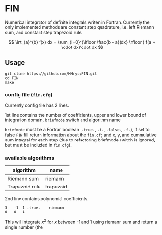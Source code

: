 # FIN

Numerical integrator of definite integrals writen in Fortran. Currently the only
implemented methods are constant step quadrature, i.e. left Riemann sum, and
constant step trapezoid rule.

$$ \int_{a}^{b} f(x) dx = \sum_{i=0}^{\lfloor \frac{b - a}{dx} \rfloor } f(a + i\cdot dx)\cdot dx $$

## Usage

```
git clone https://github.com/MHryc/FIN.git
cd FIN
make
```

### config file (`fin.cfg`)

Currently config file has 2 lines.

1st line contains the number of coefficients,
upper and lower bound of integration domain, `briefmode` switch and algorithm
name.

`briefmode` must be a Fortran boolean (`.true.`, `.t.`, `.false.`, `.f.`), if
set to false `FIN` fill return information about the `fin.cfg` and x, y, and
cummulative sum integral for each step (due to refactoring briefmode switch is
ignored, but must be included in `fin.cfg`).

### available algorithms

| algorithm | name |
| --- | --- |
| Riemann sum | riemann |
| Trapezoid rule | trapezoid |

2nd line contains polynomial coefficients.

```
3	-1	1 .true.	riemann
0	0	1
```

This will integrate $x^2$ for $x$ between -1 and 1 using riemann sum and return
a single number (the 
